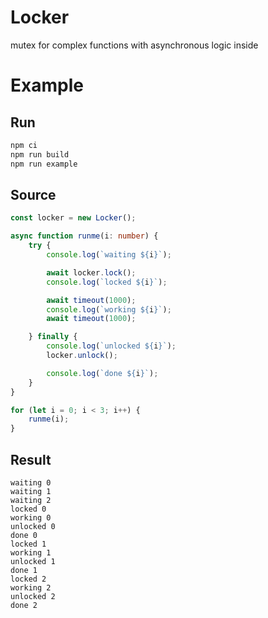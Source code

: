 Locker
===================
mutex for complex functions with asynchronous logic inside

# Example

## Run

```sh
npm ci
npm run build
npm run example
```

## Source

```typescript
const locker = new Locker();

async function runme(i: number) {
    try {
        console.log(`waiting ${i}`);

        await locker.lock();
        console.log(`locked ${i}`);

        await timeout(1000);
        console.log(`working ${i}`);
        await timeout(1000);

    } finally {
        console.log(`unlocked ${i}`);
        locker.unlock();

        console.log(`done ${i}`);
    }
}

for (let i = 0; i < 3; i++) {
    runme(i);
}
```

## Result

```output
waiting 0
waiting 1
waiting 2
locked 0
working 0
unlocked 0
done 0
locked 1
working 1
unlocked 1
done 1
locked 2
working 2
unlocked 2
done 2
```